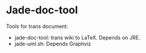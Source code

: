 Jade-doc-tool
=============

Tools for trans document:

* jade-doc-tool: trans wiki to LaTeX. Depends on JRE.
* jade-uml.sh: Depends Graphviz

